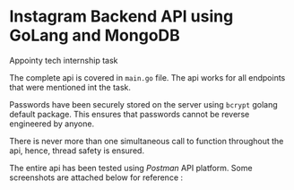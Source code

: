 # Instagram Backend API using GoLang and MongoDB
Appointy tech internship task

The complete api is covered in `main.go` file. The api works for all endpoints that were mentioned int the task.

Passwords have been securely stored on the server using `bcrypt` golang default package. This ensures that passwords cannot be reverse engineered by anyone.

There is never more than one simultaneous call to function throughout the api, hence, thread safety is ensured.

The entire api has been tested using *Postman* API platform. Some screenshots are attached below for reference :<br>

